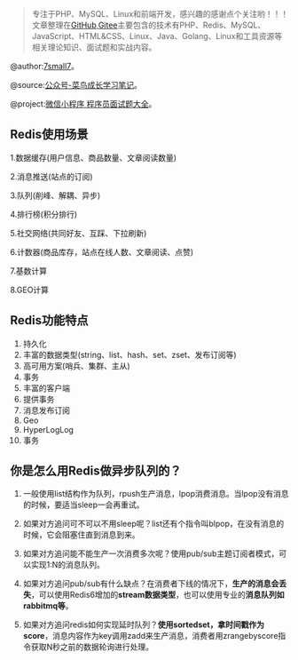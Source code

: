 > 专注于PHP、MySQL、Linux和前端开发，感兴趣的感谢点个关注哟！！！文章整理在[GitHub](https://github.com/7small7),[Gitee](https://gitee.com/bruce_qiq)主要包含的技术有PHP、Redis、MySQL、JavaScript、HTML&CSS、Linux、Java、Golang、Linux和工具资源等相关理论知识、面试题和实战内容。

@author:[7small7](https://github.com/7small7)。

@source:[公众号-菜鸟成长学习笔记](/site/)。

@project:[微信小程序 程序员面试题大全](/site/)。

## Redis使用场景

1.数据缓存(用户信息、商品数量、文章阅读数量)

2.消息推送(站点的订阅)

3.队列(削峰、解耦、异步)

4.排行榜(积分排行)

5.社交网络(共同好友、互踩、下拉刷新)

6.计数器(商品库存，站点在线人数、文章阅读、点赞)

7.基数计算

8.GEO计算

## Redis功能特点

1. 持久化
2. 丰富的数据类型(string、list、hash、set、zset、发布订阅等)
3. 高可用方案(哨兵、集群、主从)
4. 事务
5. 丰富的客户端
6. 提供事务
7. 消息发布订阅
8. Geo
9. HyperLogLog
10. 事务

## 你是怎么用Redis做异步队列的？

1. 一般使用list结构作为队列，rpush生产消息，lpop消费消息。当lpop没有消息的时候，要适当sleep一会再重试。

2. 如果对方追问可不可以不用sleep呢？list还有个指令叫blpop，在没有消息的时候，它会阻塞住直到消息到来。

3. 如果对方追问能不能生产一次消费多次呢？使用pub/sub主题订阅者模式，可以实现1:N的消息队列。

4. 如果对方追问pub/sub有什么缺点？在消费者下线的情况下，**生产的消息会丢失**，可以使用Redis6增加的**stream数据类型**，也可以使用专业的**消息队列如rabbitmq等**。

5. 如果对方追问redis如何实现延时队列？**使用sortedset，拿时间戳作为score**，消息内容作为key调用zadd来生产消息，消费者用zrangebyscore指令获取N秒之前的数据轮询进行处理。